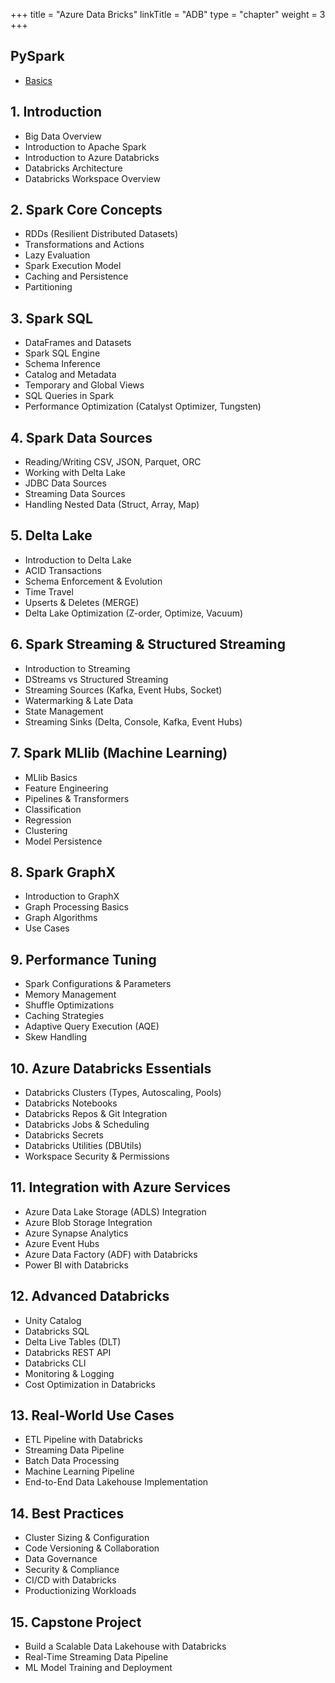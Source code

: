 +++
title = "Azure Data Bricks"
linkTitle = "ADB"
type = "chapter"
weight = 3
+++

## PySpark
- [Basics](/Azure_Data_Bricks/DF-Creation.md)


## 1. Introduction
- Big Data Overview
- Introduction to Apache Spark
- Introduction to Azure Databricks
- Databricks Architecture
- Databricks Workspace Overview

## 2. Spark Core Concepts
- RDDs (Resilient Distributed Datasets)
- Transformations and Actions
- Lazy Evaluation
- Spark Execution Model
- Caching and Persistence
- Partitioning

## 3. Spark SQL
- DataFrames and Datasets
- Spark SQL Engine
- Schema Inference
- Catalog and Metadata
- Temporary and Global Views
- SQL Queries in Spark
- Performance Optimization (Catalyst Optimizer, Tungsten)

## 4. Spark Data Sources
- Reading/Writing CSV, JSON, Parquet, ORC
- Working with Delta Lake
- JDBC Data Sources
- Streaming Data Sources
- Handling Nested Data (Struct, Array, Map)

## 5. Delta Lake
- Introduction to Delta Lake
- ACID Transactions
- Schema Enforcement & Evolution
- Time Travel
- Upserts & Deletes (MERGE)
- Delta Lake Optimization (Z-order, Optimize, Vacuum)

## 6. Spark Streaming & Structured Streaming
- Introduction to Streaming
- DStreams vs Structured Streaming
- Streaming Sources (Kafka, Event Hubs, Socket)
- Watermarking & Late Data
- State Management
- Streaming Sinks (Delta, Console, Kafka, Event Hubs)

## 7. Spark MLlib (Machine Learning)
- MLlib Basics
- Feature Engineering
- Pipelines & Transformers
- Classification
- Regression
- Clustering
- Model Persistence

## 8. Spark GraphX
- Introduction to GraphX
- Graph Processing Basics
- Graph Algorithms
- Use Cases

## 9. Performance Tuning
- Spark Configurations & Parameters
- Memory Management
- Shuffle Optimizations
- Caching Strategies
- Adaptive Query Execution (AQE)
- Skew Handling

## 10. Azure Databricks Essentials
- Databricks Clusters (Types, Autoscaling, Pools)
- Databricks Notebooks
- Databricks Repos & Git Integration
- Databricks Jobs & Scheduling
- Databricks Secrets
- Databricks Utilities (DBUtils)
- Workspace Security & Permissions

## 11. Integration with Azure Services
- Azure Data Lake Storage (ADLS) Integration
- Azure Blob Storage Integration
- Azure Synapse Analytics
- Azure Event Hubs
- Azure Data Factory (ADF) with Databricks
- Power BI with Databricks

## 12. Advanced Databricks
- Unity Catalog
- Databricks SQL
- Delta Live Tables (DLT)
- Databricks REST API
- Databricks CLI
- Monitoring & Logging
- Cost Optimization in Databricks

## 13. Real-World Use Cases
- ETL Pipeline with Databricks
- Streaming Data Pipeline
- Batch Data Processing
- Machine Learning Pipeline
- End-to-End Data Lakehouse Implementation

## 14. Best Practices
- Cluster Sizing & Configuration
- Code Versioning & Collaboration
- Data Governance
- Security & Compliance
- CI/CD with Databricks
- Productionizing Workloads

## 15. Capstone Project
- Build a Scalable Data Lakehouse with Databricks
- Real-Time Streaming Data Pipeline
- ML Model Training and Deployment

